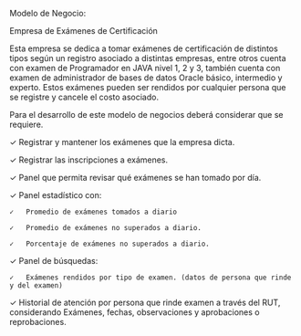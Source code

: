 Modelo de Negocio:


Empresa de Exámenes de Certificación

 

Esta empresa se dedica a tomar exámenes de certificación de distintos tipos según un registro asociado a distintas empresas, entre otros cuenta con examen de Programador en JAVA nivel 1, 2 y 3, también cuenta con examen de administrador de bases de datos Oracle básico, intermedio y experto.  Estos exámenes pueden ser rendidos por cualquier persona que se registre y cancele el costo asociado.

Para el desarrollo de este modelo de negocios deberá considerar que se requiere.

✓   Registrar y mantener los exámenes que la empresa dicta.

✓   Registrar las inscripciones a exámenes.

✓  Panel que permita revisar qué exámenes se han tomado por día.

✓  Panel estadístico con:

    ✓   Promedio de exámenes tomados a diario

    ✓   Promedio de exámenes no superados a diario.

    ✓   Porcentaje de exámenes no superados a diario.

✓  Panel de búsquedas:

    ✓   Exámenes rendidos por tipo de examen. (datos de persona que rinde y del examen)

✓  Historial de atención por persona que rinde examen a través del RUT, considerando Exámenes, fechas, observaciones y aprobaciones o reprobaciones.
